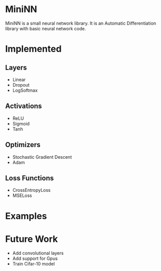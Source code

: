 # MiniNN

MiniNN is a small neural network library. It is an Automatic Differentiation library with basic neural network code. 


# Implemented

## Layers
- Linear
- Dropout 
- LogSoftmax

## Activations
- ReLU
- Sigmoid
- Tanh

## Optimizers
- Stochastic Gradient Descent
- Adam

## Loss Functions
- CrossEntropyLoss
- MSELoss


# Examples

# Future Work
- Add convolutional layers
- Add support for Gpus
- Train Cifar-10 model
